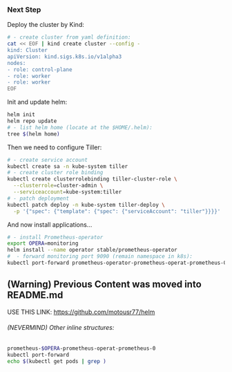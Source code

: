 ### Next Step 

Deploy the cluster by Kind:
<!-- Create cluster from yaml definition -->
~~~sh
# - create cluster from yaml definition:
cat << EOF | kind create cluster --config -
kind: Cluster
apiVersion: kind.sigs.k8s.io/v1alpha3
nodes:
- role: control-plane
- role: worker
- role: worker
EOF
~~~
Init and update helm:
~~~sh
helm init
helm repo update
# - list helm home (locate at the $HOME/.helm):
tree $(helm home)
~~~
Then we need to configure Tiller:
~~~sh
# - create service account
kubectl create sa -n kube-system tiller
# - create cluster role binding
kubectl create clusterrolebinding tiller-cluster-role \
  --clusterrole=cluster-admin \
  --serviceaccount=kube-system:tiller
# - patch deployment
kubectl patch deploy -n kube-system tiller-deploy \
  -p '{"spec": {"template": {"spec": {"serviceAccount": "tiller"}}}}'
~~~
And now install applications...
~~~sh
# - install Prometheus-operator
export OPERA=monitoring
helm install --name operator stable/prometheus-operator
#  - forward monitoring port 9090 (remain namespace in k8s):
kubectl port-forward prometheus-operator-prometheus-operat-prometheus-0 9090 


~~~

## (Warning) Previous Content was moved into README.md
USE THIS LINK: https://github.com/motousr77/helm

###### (NEVERMIND) Other inline structures:
~~~sh
prometheus-$OPERA-prometheus-operat-prometheus-0
kubectl port-forward 
echo $(kubectl get pods | grep )
~~~